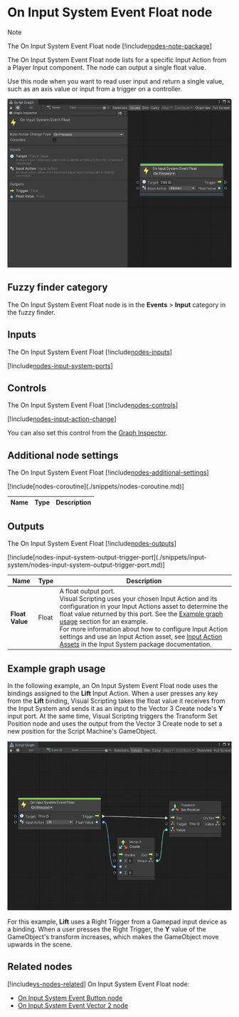 # On Input System Event Float node

> [!NOTE]
> The On Input System Event Float node [!include[nodes-note-package](./snippets/input-system/nodes-note-package.md)]

The On Input System Event Float node lists for a specific Input Action from a Player Input component. The node can
output a single float value.

Use this node when you want to read user input and return a single value, such as an axis value or input from a trigger
on a controller.

![An image of the Graph window. An On Input System Event Float node displays with its details in the Graph Inspector.](images/vs-on-input-system-event-float-node.png)

## Fuzzy finder category

The On Input System Event Float node is in the **Events** &gt; **Input** category in the fuzzy finder.

## Inputs

The On Input System Event Float [!include[nodes-inputs](./snippets/nodes-inputs.md)]

[!include[nodes-input-system-ports](./snippets/input-system/nodes-input-system-ports.md)]

## Controls

The On Input System Event Float [!include[nodes-controls](./snippets/nodes-controls.md)]

[!include[nodes-input-action-change](./snippets/input-system/nodes-input-action-change.md)]

You can also set this control from the [Graph Inspector](vs-interface-overview.md#the-graph-inspector).

## Additional node settings

The On Input System Event Float [!include[nodes-additional-settings](./snippets/nodes-additional-settings.md)]

<table>
<thead>
<tr>
<th><strong>Name</strong></th>
<th><strong>Type</strong></th>
<th><strong>Description</strong></th>
</tr>
</thead>
<tbody>
[!include[nodes-coroutine](./snippets/nodes-coroutine.md)]
</tbody>
</table>

## Outputs

The On Input System Event Float [!include[nodes-outputs](./snippets/nodes-outputs.md)]

<table>
<thead>
<tr>
<th><strong>Name</strong></th>
<th><strong>Type</strong></th>
<th><strong>Description</strong></th>
</tr>
</thead>
<tbody>
[!include[nodes-input-system-output-trigger-port](./snippets/input-system/nodes-input-system-output-trigger-port.md)]
<tr>
<td><strong>Float Value</strong></td>
<td>Float</td>
<td>A float output port. <br/>Visual Scripting uses your chosen Input Action and its configuration in your Input Actions asset to determine the float value returned by this port. See the <a href="#example-graph-usage">Example graph usage</a> section for an example. <br/>For more information about how to configure Input Action settings and use an Input Action asset, see <a href="(https://docs.unity3d.com/Packages/com.unity.inputsystem@latest/index.html?subfolder=/manual/ActionAssets.html)">Input Action Assets</a> in the Input System package documentation.</td>
</tr>
</tbody>
</table>

## Example graph usage

In the following example, an On Input System Event Float node uses the bindings assigned to the **Lift** Input Action.
When a user presses any key from the **Lift** binding, Visual Scripting takes the float value it receives from the Input
System and sends it as an input to the Vector 3 Create node's **Y** input port. At the same time, Visual Scripting
triggers the Transform Set Position node and uses the output from the Vector 3 Create node to set a new position for the
Script Machine's GameObject.

![An image that displays the Graph Editor. An On Input System Event Float node has its float output port connected to a Vector 3 Create node, and its output control port connected to a Transform Set Position node.](images/vs-on-input-system-event-float-node-example.png)

For this example, **Lift** uses a Right Trigger from a Gamepad input device as a binding. When a user presses the Right
Trigger, the **Y** value of the GameObject's transform increases, which makes the GameObject move upwards in the scene.

## Related nodes

[!include[vs-nodes-related](./snippets/nodes-related.md)] On Input System Event Float node:

- [On Input System Event Button node](vs-nodes-events-input-system-button.md)
- [On Input System Event Vector 2 node](vs-nodes-events-input-system-vector2.md)